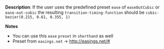 __Description__: If the user uses the predefined preset `ease` of `easeOutCubic` or `ease-out-cubic` the resulting `transition-timing-function` should be `cubic-bezier(0.215, 0.61, 0.355, 1)`

__Notes__

+ You can use this `ease` `preset` in `shorthand` as well
+ Preset from `easings.net` -> http://easings.net/#